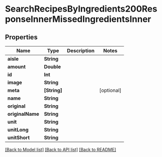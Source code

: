 # SearchRecipesByIngredients200ResponseInnerMissedIngredientsInner

## Properties
Name | Type | Description | Notes
------------ | ------------- | ------------- | -------------
**aisle** | **String** |  | 
**amount** | **Double** |  | 
**id** | **Int** |  | 
**image** | **String** |  | 
**meta** | **[String]** |  | [optional] 
**name** | **String** |  | 
**original** | **String** |  | 
**originalName** | **String** |  | 
**unit** | **String** |  | 
**unitLong** | **String** |  | 
**unitShort** | **String** |  | 

[[Back to Model list]](../README.md#documentation-for-models) [[Back to API list]](../README.md#documentation-for-api-endpoints) [[Back to README]](../README.md)


